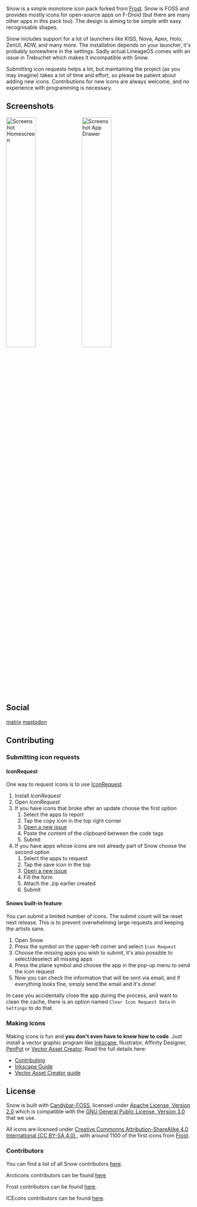 Snow is a simple monotone icon pack forked from [Frost](https://github.com/dkanada/frost). Snow is FOSS and provides mostly icons for open-source apps on F-Droid (but there are many other apps in this pack too). The design is aiming to be simple with easy recognisable shapes.

Snow includes support for a lot of launchers like KISS, Nova, Apex, Holo, ZenUI, ADW, and many more. The installation depends on your launcher, it's probably somewhere in the settings.
Sadly actual LineageOS comes with an issue in Trebuchet which makes it incompatible with Snow.

Submitting icon requests helps a lot, but maintaining the project (as you may imagine) takes a lot of time and effort, so please be patient about adding new icons. Contributions for new icons are always welcome, and no experience with programming is necessary.

## Screenshots

<img src="https://user-images.githubusercontent.com/23211478/147795715-e8146c39-155d-4c7e-b149-90281e59f110.png" alt="Screenshot Homescreen" width="40%"> <img src="https://user-images.githubusercontent.com/23211478/147795701-b09a2084-d317-4323-9ce1-bc25a4539cfc.png" alt="Screenshot App Drawer" width="40%">

## Social

[matrix](https://matrix.to/#/#snowicons:matrix.org)
[mastodon](@baitmooth@todon.eu)

## Contributing

### Submitting icon requests

#### IconRequest

One way to request icons is to use [IconRequest](https://github.com/Kaiserdragon2/IconRequest/).

1. Install *IconRequest*
2. Open *IconRequest*
3. If you have icons that broke after an update choose the first option
     1. Select the apps to report
     2. Tap the copy icon in the top right corner
     3. [Open a new issue](https://github.com/baitmooth/snow/issues/new?assignees=baitmooth&labels=activity+changed&template=broken-icons.md&title=Broken+Icons)
     4. Paste the content of the clipboard between the code tags
     5. Submit
4. If you have apps whose icons are not already part of Snow choose the second option
     1. Select the apps to request
     2. Tap the save icon in the top
     3. [Open a new issue](https://github.com/baitmooth/snow/issues/new?assignees=baitmooth&labels=new+icons%2C+small+request&template=requesting-new-icons.md&title=New+Icon+request)
     4. Fill the form
     5. Attach the .zip earlier created
     6. Submit

#### Snows built-in feature

You can submit a limited number of icons. The submit count will be reset next release. This is to prevent overwhelming large requests and keeping the artists sane.
1. Open Snow
2. Press the symbol on the upper-left corner and select `Icon Request`
3. Choose the missing apps you wish to submit, it's also possible to select/deselect all missing apps
4. Press the plane symbol and choose the app in the pop-up menu to send the icon request
5. Now you can check the information that will be sent via email, and if everything looks fine, simply send the email and it's done!

In case you accidentally close the app during the process, and want to clean the cache, there is an option named `Clear Icon Request Data` in `Settings` to do that.

### Making icons

Making icons is fun and **you don't even have to know how to code**. Just install a vector graphic program like [Inkscape](https://inkscape.org/en/), Illustrator, Affinity Designer, [PenPot](https://penpot.app/) or [Vector Asset Creator](https://play.google.com/store/apps/details?id=com.inglesdivino.vectorassetcreator). 
Read the full details here: 
- [Contributing](docs/CONTRIBUTING.md)
- [Inkscape Guide](docs/guides/Inkscape_Guide.md)
- [Vector Asset Creator guide](docs/guides/Vector_Asset_Creator.md)

## License

Snow is built with [Candybar-FOSS](https://github.com/Donnnno/candybar-foss), licensed under [Apache License, Version 2.0](https://www.apache.org/licenses/LICENSE-2.0)  which is compatible with the [GNU General Public License, Version 3.0](https://www.gnu.org/licenses/gpl-3.0.en.html) that we use.

All icons are licensed under [Creative Commonns Attribution-ShareAlike 4.0 International (CC BY-SA 4.0) ](https://creativecommons.org/licenses/by-sa/4.0/), with around 1100 of the first icons from [Frost](https://github.com/dkanada/frost).

### Contributors

You can find a list of all Snow contributors [here](https://github.com/baitmooth/snow/graphs/contributors).

Arcticons contributors can be found [here](https://github.com/Donnnno/Arcticons/graphs/contributors)

Frost contributors can be found [here](https://github.com/dkanada/frost/graphs/contributors).

ICEcons contributors can be found [here](https://github.com/1C3/ICEcons/graphs/contributors).
